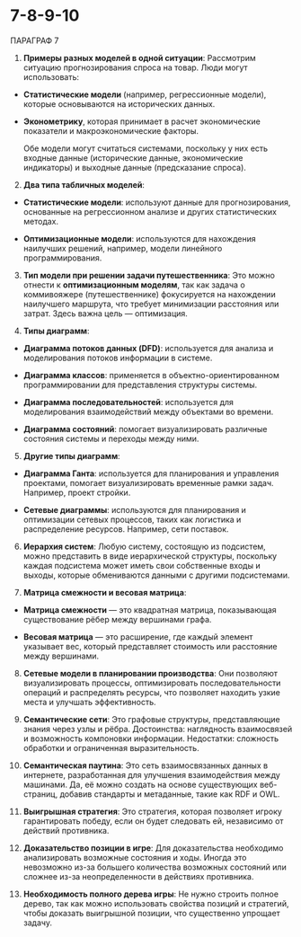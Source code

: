 # 7-8-9-10

ПАРАГРАФ 7


1. **Примеры разных моделей в одной ситуации**: Рассмотрим ситуацию прогнозирования спроса на товар. Люди могут использовать:

- **Статистические модели** (например, регрессионные модели), которые основываются на исторических данных.

- **Эконометрику**, которая принимает в расчет экономические показатели и макроэкономические факторы.

   Обе модели могут считаться системами, поскольку у них есть входные данные (исторические данные, экономические индикаторы) и выходные данные (предсказание спроса).
2. **Два типа табличных моделей**:

- **Статистические модели**: используют данные для прогнозирования, основанные на регрессионном анализе и других статистических методах.

- **Оптимизационные модели**: используются для нахождения наилучших решений, например, модели линейного программирования.

3. **Тип модели при решении задачи путешественника**: Это можно отнести к **оптимизационным моделям**, так как задача о коммивояжере (путешественнике) фокусируется на нахождении наилучшего маршрута, что требует минимизации расстояния или затрат. Здесь важна цель — оптимизация.

4. **Типы диаграмм**:

- **Диаграмма потоков данных (DFD)**: используется для анализа и моделирования потоков информации в системе.

- **Диаграмма классов**: применяется в объектно-ориентированном программировании для представления структуры системы.

- **Диаграмма последовательностей**: используется для моделирования взаимодействий между объектами во времени.

- **Диаграмма состояний**: помогает визуализировать различные состояния системы и переходы между ними.

5. **Другие типы диаграмм**: 

- **Диаграмма Ганта**: используется для планирования и управления проектами, помогает визуализировать временные рамки задач. Например, проект стройки.

- **Сетевые диаграммы**: используются для планирования и оптимизации сетевых процессов, таких как логистика и распределение ресурсов. Например, сети поставок.

6. **Иерархия систем**: Любую систему, состоящую из подсистем, можно представить в виде иерархической структуры, поскольку каждая подсистема может иметь свои собственные входы и выходы, которые обмениваются данными с другими подсистемами.

7. **Матрица смежности и весовая матрица**: 

- **Матрица смежности** — это квадратная матрица, показывающая существование рёбер между вершинами графа.

- **Весовая матрица** — это расширение, где каждый элемент указывает вес, который представляет стоимость или расстояние между вершинами.

8. **Сетевые модели в планировании производства**: Они позволяют визуализировать процессы, оптимизировать последовательности операций и распределять ресурсы, что позволяет находить узкие места и улучшать эффективность.

9. **Семантические сети**: Это графовые структуры, представляющие знания через узлы и рёбра. Достоинства: наглядность взаимосвязей и возможность компоновки информации. Недостатки: сложность обработки и ограниченная выразительность.

10. **Семантическая паутина**: Это сеть взаимосвязанных данных в интернете, разработанная для улучшения взаимодействия между машинами. Да, её можно создать на основе существующих веб-страниц, добавив стандарты и метаданные, такие как RDF и OWL.

11. **Выигрышная стратегия**: Это стратегия, которая позволяет игроку гарантировать победу, если он будет следовать ей, независимо от действий противника.

12. **Доказательство позиции в игре**: Для доказательства необходимо анализировать возможные состояния и ходы. Иногда это невозможно из-за большего количества возможных состояний или сложнее из-за неопределенности в действиях противника.

13. **Необходимость полного дерева игры**: Не нужно строить полное дерево, так как можно использовать свойства позиций и стратегий, чтобы доказать выигрышной позиции, что существенно упрощает задачу.
